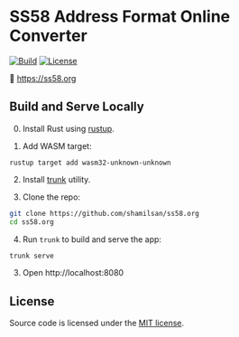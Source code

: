 # SS58 Address Format Online Converter

[![Build][build_badge]][build_href]
[![License][lic_badge]][lic_href]

[build_badge]: https://github.com/shamilsan/ss58.org/workflows/Build/badge.svg
[build_href]: https://github.com/shamilsan/ss58.org/actions/workflows/build.yml

[lic_badge]: https://img.shields.io/badge/License-MIT-success
[lic_href]: https://github.com/shamilsan/ss58.org/blob/master/LICENSE

🏹 https://ss58.org

## Build and Serve Locally

0. Install Rust using [rustup](https://rustup.rs/).

1. Add WASM target:

```
rustup target add wasm32-unknown-unknown
```

2. Install [trunk](https://trunkrs.dev/#install) utility.

3. Clone the repo:

```sh
git clone https://github.com/shamilsan/ss58.org
cd ss58.org
```

4. Run `trunk` to build and serve the app:

```sh
trunk serve
```

3. Open http://localhost:8080

## License

Source code is licensed under the [MIT license](LICENSE).
